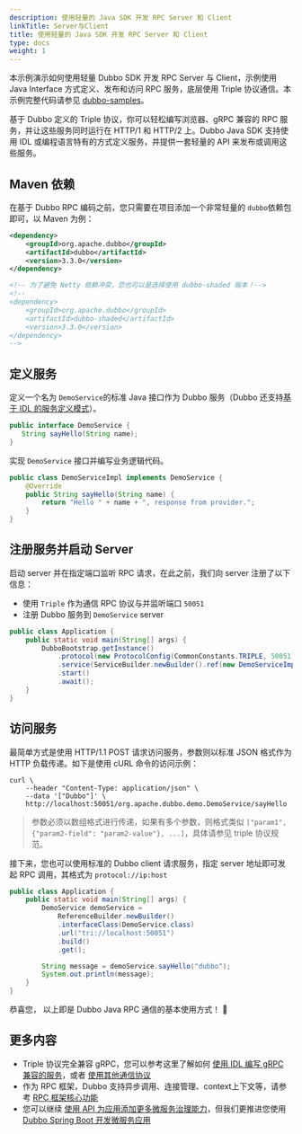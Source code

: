 ```yaml
---
description: 使用轻量的 Java SDK 开发 RPC Server 和 Client
linkTitle: Server与Client
title: 使用轻量的 Java SDK 开发 RPC Server 和 Client
type: docs
weight: 1
---
```

本示例演示如何使用轻量 Dubbo SDK 开发 RPC Server 与 Client，示例使用 Java Interface 方式定义、发布和访问 RPC 服务，底层使用 Triple 协议通信。本示例完整代码请参见 <a href="https://github.com/apache/dubbo-samples/tree/master/1-basic/dubbo-samples-api" target="_blank">dubbo-samples</a>。

基于 Dubbo 定义的 Triple 协议，你可以轻松编写浏览器、gRPC 兼容的 RPC 服务，并让这些服务同时运行在 HTTP/1 和 HTTP/2 上。Dubbo Java SDK 支持使用 IDL 或编程语言特有的方式定义服务，并提供一套轻量的 API 来发布或调用这些服务。

## Maven 依赖

在基于 Dubbo RPC 编码之前，您只需要在项目添加一个非常轻量的 `dubbo`依赖包即可，以 Maven 为例：
```xml
<dependency>
    <groupId>org.apache.dubbo</groupId>
    <artifactId>dubbo</artifactId>
    <version>3.3.0</version>
</dependency>

<!-- 为了避免 Netty 依赖冲突，您也可以是选择使用 dubbo-shaded 版本！-->
<!--
<dependency>
    <groupId>org.apache.dubbo</groupId>
    <artifactId>dubbo-shaded</artifactId>
    <version>3.3.0</version>
</dependency>
-->
```

## 定义服务

定义一个名为 `DemoService`的标准 Java 接口作为 Dubbo 服务（Dubbo 还支持[基于 IDL 的服务定义模式](/zh-cn/overview/mannual/java-sdk/quick-start/)）。

```java
public interface DemoService {
   String sayHello(String name);
}
```

实现 `DemoService` 接口并编写业务逻辑代码。

```java
public class DemoServiceImpl implements DemoService {
    @Override
    public String sayHello(String name) {
        return "Hello " + name + ", response from provider.";
    }
}
```

## 注册服务并启动 Server

启动 server 并在指定端口监听 RPC 请求，在此之前，我们向 server 注册了以下信息：

- 使用 `Triple` 作为通信 RPC 协议与并监听端口 `50051`
- 注册 Dubbo 服务到 `DemoService` server

```java
public class Application {
    public static void main(String[] args) {
        DubboBootstrap.getInstance()
            .protocol(new ProtocolConfig(CommonConstants.TRIPLE, 50051))
            .service(ServiceBuilder.newBuilder().ref(new DemoServiceImpl()).build())
            .start()
            .await();
    }
}
```

## 访问服务

最简单方式是使用 HTTP/1.1 POST 请求访问服务，参数则以标准 JSON 格式作为 HTTP 负载传递。如下是使用 cURL 命令的访问示例：

```shell
curl \
    --header "Content-Type: application/json" \
    --data '["Dubbo"]' \
    http://localhost:50051/org.apache.dubbo.demo.DemoService/sayHello
```

> 参数必须以数组格式进行传递，如果有多个参数，则格式类似 `["param1", {"param2-field": "param2-value"}, ...]`，具体请参见 triple 协议规范。

接下来，您也可以使用标准的 Dubbo client 请求服务，指定 server 地址即可发起 RPC 调用，其格式为 `protocol://ip:host`

```java
public class Application {
    public static void main(String[] args) {
        DemoService demoService =
            ReferenceBuilder.newBuilder()
            .interfaceClass(DemoService.class)
            .url("tri://localhost:50051")
            .build()
            .get();

        String message = demoService.sayHello("dubbo");
        System.out.println(message);
    }
}
```

恭喜您， 以上即是 Dubbo Java RPC 通信的基本使用方式！  🎉

## 更多内容

- Triple 协议完全兼容 gRPC，您可以参考这里了解如何  [使用 IDL 编写 gRPC 兼容的服务](/zh-cn/overview/mannual/java-sdk/quick-start/)，或者 [使用其他通信协议]()
- 作为 RPC 框架，Dubbo 支持异步调用、连接管理、context上下文等，请参考 [RPC 框架核心功能]()
- 您可以继续 [使用 API 为应用添加更多微服务治理能力]()，但我们更推进您使用 [Dubbo Spring Boot 开发微服务应用](../../microservice/develop/)
